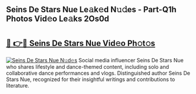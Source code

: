 ## Seins De Stars Nue Le𝚊k𝚎d N𝚞𝚍es - Part-Q1h Photos Vid𝚎o Le𝚊ks 2Os0d

# <h2><a href="http://fb2u4kc.evod.top/?m=Seins+De+Stars+Nue">🔗 👉🔴 Seins De Stars Nue Vid𝚎o Ph𝚘t𝚘s</a></h2>

[![Seins De Stars Nue N𝚞d𝚎s](https://i.imgur.com/8V9OHl7.gif)](http://fb2u4kc.evod.top/?m=Seins+De+Stars+Nue)
Social media influencer Seins De Stars Nue who shares lifestyle and dance-themed content, including solo and collaborative dance performances and vlogs. Distinguished author Seins De Stars Nue, recognized for their insightful writings and contributions to literature. 
